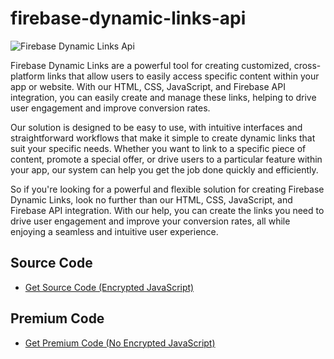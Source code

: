 # firebase-dynamic-links-api
![Firebase Dynamic Links Api](https://blogger.googleusercontent.com/img/b/R29vZ2xl/AVvXsEjw9O5lrSAMsPfgTXsZg0gwD8K0DupvkpN9l2CkQ7vnXKNkA8YParS5wTaaaLo7sFsz9UqsP6Jwd_zesnQSdsL2QEV4UFK2Vz4TdTGZghG384mi8y5efmGVaINsgM9InIoNRhRNZ5aiIodISLfcc-0gQfpmzRpkQRAtKw0eqrbaTmxXXCrTh0eU3qMi/s4000/firebase-dynamic-links-api.jpg)

Firebase Dynamic Links are a powerful tool for creating customized, cross-platform links that allow users to easily access specific content within your app or website. With our HTML, CSS, JavaScript, and Firebase API integration, you can easily create and manage these links, helping to drive user engagement and improve conversion rates.

Our solution is designed to be easy to use, with intuitive interfaces and straightforward workflows that make it simple to create dynamic links that suit your specific needs. Whether you want to link to a specific piece of content, promote a special offer, or drive users to a particular feature within your app, our system can help you get the job done quickly and efficiently.

So if you're looking for a powerful and flexible solution for creating Firebase Dynamic Links, look no further than our HTML, CSS, JavaScript, and Firebase API integration. With our help, you can create the links you need to drive user engagement and improve your conversion rates, all while enjoying a seamless and intuitive user experience.
## Source Code

- [Get Source Code (Encrypted JavaScript)](https://smarttechmukesh.com/)

## Premium Code

- [Get Premium Code (No Encrypted JavaScript)](https://smarttechmukesh.com/)
